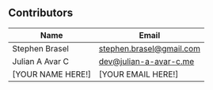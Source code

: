 ## Contributors

|Name|Email|
|--|--|
| Stephen Brasel|stephen.brasel@gmail.com|
|Julian A Avar C|<dev@julian-a-avar-c.me>|
|[YOUR NAME HERE!]|[YOUR EMAIL HERE!]|
